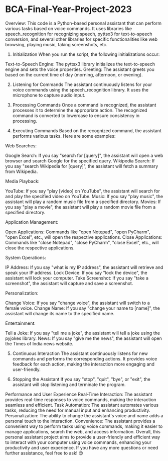 # BCA-Final-Year-Project-2023

Overview:
This code is a Python-based personal assistant that can perform various tasks based on voice commands. It uses libraries like speech_recognition for recognizing speech, pyttsx3 for text-to-speech conversion, and several other libraries for specific functionalities like web browsing, playing music, taking screenshots, etc.

1. Initialization
When you run the script, the following initializations occur:

Text-to-Speech Engine: The pyttsx3 library initializes the text-to-speech engine and sets the voice properties.
Greeting: The assistant greets you based on the current time of day (morning, afternoon, or evening).

2. Listening for Commands
The assistant continuously listens for your voice commands using the speech_recognition library. It uses the microphone to capture audio input.

3. Processing Commands
Once a command is recognized, the assistant processes it to determine the appropriate action. The recognized command is converted to lowercase to ensure consistency in processing.

4. Executing Commands
Based on the recognized command, the assistant performs various tasks. Here are some examples:

Web Searches:

Google Search: If you say "search for [query]", the assistant will open a web browser and search Google for the specified query.
Wikipedia Search: If you say "search Wikipedia for [query]", the assistant will fetch a summary from Wikipedia.

Media Playback:

YouTube: If you say "play [video] on YouTube", the assistant will search for and play the specified video on YouTube.
Music: If you say "play music", the assistant will play a random music file from a specified directory.
Movies: If you say "play a movie", the assistant will play a random movie file from a specified directory.

Application Management:

Open Applications: Commands like "open Notepad", "open PyCharm", "open Excel", etc., will open the respective applications.
Close Applications: Commands like "close Notepad", "close PyCharm", "close Excel", etc., will close the respective applications.

System Operations:

IP Address: If you say "what is my IP address", the assistant will retrieve and speak your IP address.
Lock Device: If you say "lock the device", the assistant will lock your computer.
Take Screenshot: If you say "take a screenshot", the assistant will capture and save a screenshot.

Personalization:

Change Voice: If you say "change voice", the assistant will switch to a female voice.
Change Name: If you say "change your name to [name]", the assistant will change its name to the specified name.

Entertainment:

Tell a Joke: If you say "tell me a joke", the assistant will tell a joke using the pyjokes library.
News: If you say "give me the news", the assistant will open the Times of India news website.

5. Continuous Interaction
The assistant continuously listens for new commands and performs the corresponding actions. It provides voice feedback for each action, making the interaction more engaging and user-friendly.

6. Stopping the Assistant
If you say "stop", "quit", "bye", or "exit", the assistant will stop listening and terminate the program.

Performance and User Experience
Real-Time Interaction: The assistant provides real-time responses to voice commands, making the interaction seamless and efficient.
Task Automation: The assistant automates various tasks, reducing the need for manual input and enhancing productivity.
Personalization: The ability to change the assistant's voice and name adds a personal touch to the interaction.
Convenience: The assistant provides a convenient way to perform tasks using voice commands, making it easier to manage applications, search the web, and access information.
Overall, this personal assistant project aims to provide a user-friendly and efficient way to interact with your computer using voice commands, enhancing your productivity and user experience. If you have any more questions or need further assistance, feel free to ask! 😊
